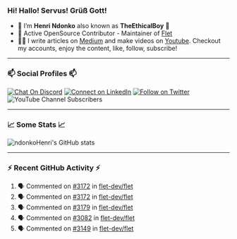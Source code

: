 ### Hi! Hallo! Servus! Grüß Gott!

- 🙂  I’m **Henri Ndonko** also known as **TheEthicalBoy** 👾
- 🚀  Active OpenSource Contributor - Maintainer of [Flet](https://github.com/flet-dev/flet) 
- 👨‍🏫  I write articles on [Medium](https://ndonkohenri.medium.com/) and make videos on [Youtube](https://youtube.com/@ndonkoHenri). Checkout my accounts, enjoy the content, like, follow, subscribe!

---

### 📫 Social Profiles 📫

[![Chat On Discord](https://img.shields.io/badge/--discord?label=Username=the_ethical_boy&logo=Discord&style=social)](https://github.com/ndonkoHenri) 
[![Connect on LinkedIn](https://img.shields.io/badge/--linkedin?label=LinkedIn&logo=LinkedIn&style=social)](https://www.linkedin.com/in/ndonkohenri) 
[![Follow on Twitter](https://img.shields.io/badge/--twitter?label=Twitter&logo=Twitter&style=social)](https://twitter.com/ndonkoHenri)
![YouTube Channel Subscribers](https://img.shields.io/youtube/channel/subscribers/UC2j9sVx0O7M8CebjMtyCuNQ?style=social&label=Youtube&link=https%3A%2F%2Fyoutube.com%2F%40ndonkoHenri)

---

### 📈 Some Stats 📈

<!-- <a href="https://github.com/ndonkoHenri">
<img src="https://github.com/ndonkoHenri/github-stats/blob/master/generated/overview.svg#gh-dark-mode-only" />
<img src="https://github.com/ndonkoHenri/github-stats/blob/master/generated/languages.svg#gh-dark-mode-only" />
<img src="https://github.com/ndonkoHenri/github-stats/blob/master/generated/overview.svg#gh-light-mode-only" />
<img src="https://github.com/ndonkoHenri/github-stats/blob/master/generated/languages.svg#gh-light-mode-only" />
</a> -->

<!-- ![ndonkoHenri's GitHub stats](https://github-readme-stats.vercel.app/api?username=ndonkoHenri&show_icons=true) -->

![ndonkoHenri's GitHub stats](https://github-readme-stats.vercel.app/api?username=ndonkoHenri&theme=tokyonight&show_icons=true&title_color=fff&text_color=fff)

<!-- [![Top Langs](https://github-readme-stats.vercel.app/api/top-langs/?username=ndonkoHenri)](https://github.com/ndonkoHenri/github-readme-stats) -->

---

### :zap: Recent GitHub Activity :zap:

<!--START_SECTION:activity-->
1. 🗣 Commented on [#3172](https://github.com/flet-dev/flet/pull/3172#issuecomment-2096644476) in [flet-dev/flet](https://github.com/flet-dev/flet)
2. 🗣 Commented on [#3172](https://github.com/flet-dev/flet/pull/3172#issuecomment-2096481998) in [flet-dev/flet](https://github.com/flet-dev/flet)
3. 🗣 Commented on [#3179](https://github.com/flet-dev/flet/pull/3179#issuecomment-2095869111) in [flet-dev/flet](https://github.com/flet-dev/flet)
4. 🗣 Commented on [#3082](https://github.com/flet-dev/flet/issues/3082#issuecomment-2094918338) in [flet-dev/flet](https://github.com/flet-dev/flet)
5. 🗣 Commented on [#3149](https://github.com/flet-dev/flet/issues/3149#issuecomment-2094769321) in [flet-dev/flet](https://github.com/flet-dev/flet)
<!--END_SECTION:activity-->
